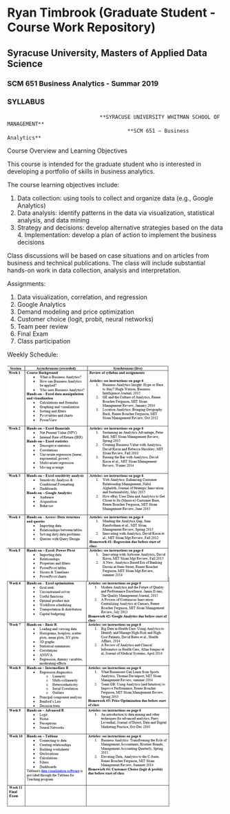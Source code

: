 # Ryan Timbrook (Graduate Student - Course Work Repository)

## Syracuse University, Masters of Applied Data Science

### SCM 651 Business Analytics - Summar 2019
### SYLLABUS

                                  **SYRACUSE UNIVERSITY WHITMAN SCHOOL OF MANAGEMENT**
                                           **SCM 651 – Business Analytics**        

Course Overview and Learning Objectives <br>
 
This course is intended for the graduate student who is interested in developing a portfolio of skills in business analytics.   
 
The course learning objectives include: <br>
 
1. Data collection: using tools to collect and organize data (e.g., Google Analytics) <br>
2. Data analysis: identify patterns in the data via visualization, statistical analysis, and data mining <br>
3. Strategy and decisions: develop alternative strategies based on the data 4. Implementation: develop a plan of action to implement the business decisions <br>
 
Class discussions will be based on case situations and on articles from business and technical publications. The class will include substantial hands-on work in data collection, analysis and interpretation. 
 
 
Assignments: <br>
1. Data visualization, correlation, and regression<br>
2. Google Analytics <br>
3. Demand modeling and price optimization <br>
4. Customer choice (logit, probit, neural networks) <br>
6. Team peer review <br>
7. Final Exam  <br>
8. Class participation <br>

 
  Weekly Schedule:

![Schedule](./images/schedule.png)



